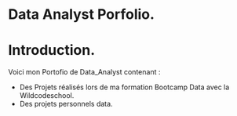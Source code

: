 # Data Analyst Porfolio.
# Introduction.
Voici mon Portofio de Data_Analyst contenant :
 - Des Projets réalisés lors de ma formation Bootcamp Data avec la Wildcodeschool.
 - Des projets personnels data. 
